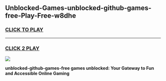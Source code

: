 
## Unblocked-Games-unblocked-github-games-free-Play-Free-w8dhe
<h3>
<a href="https://premium76.site?title=unblocked-github-games-free&ref=17A">CLICK TO PLAY</a></h3>
<hr>

<h3>
<a href="https://premium76.site?title=unblocked-github-games-free&ref=17A">CLICK 2 PLAY</a>
  
</h3>

<a href="https://premium76.site?title=unblocked-github-games-free&ref=17A"><img src="https://clearcache.store/games.png"></a>


**unblocked-github-games-free games unblocked: Your Gateway to Fun and Accessible Online Gaming**
